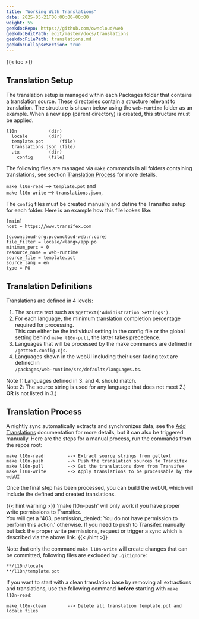 ```yaml
---
title: "Working With Translations"
date: 2025-05-21T00:00:00+00:00
weight: 55
geekdocRepo: https://github.com/owncloud/web
geekdocEditPath: edit/master/docs/translations
geekdocFilePath: translations.md
geekdocCollapseSection: true
---
```


{{< toc >}}

## Translation Setup

The translation setup is managed within each Packages folder that contains a translation source. These directories contain a structure relevant to translation. The structure is shown below using the `web-runtime` folder as an example. When a new app (parent directory) is created, this structure must be applied.

```
l10n			(dir)
  locale		(dir)
  template.pot		(file)
  translations.json	(file)
  .tx			(dir)
    config		(file)
```

The following files are managed via `make` commands in all folders containing translations, see section [Translation Process](#translation-process) for more details.

`make l10n-read` --> `template.pot` and\
`make l10n-write` --> `translations.json`,

The `config` files must be created manually and define the Transifex setup for each folder. Here is an example how this file lookes like:

```
[main]
host = https://www.transifex.com

[o:owncloud-org:p:owncloud-web:r:core]
file_filter = locale/<lang>/app.po
minimum_perc = 0
resource_name = web-runtime
source_file = template.pot
source_lang = en
type = PO
```

## Translation Definitions

Translations are defined in 4 levels:

1. The source text such as `$gettext('Administration Settings')`.
2. For each language, the minimum translation completion percentage required for processing.\
This can either be the individual setting in the config file or the global setting behind `make l10n-pull`, the latter takes precedence.
3. Languages that will be processed by the make commands are defined in `/gettext.config.cjs`.
4. Languages shown in the webUI including their user-facing text are defined in\
`/packages/web-runtime/src/defaults/languages.ts`.

Note 1: Languages defined in 3. and 4. should match.\
Note 2: The source string is used for any language that does not meet 2.) **OR** is not listed in 3.)

## Translation Process

A nightly sync automatically extracts and synchronizes data, see the [Add Translations](https://owncloud.dev/services/general-info/add-translations/) documentation for more details, but it can also be triggered manually. Here are the steps for a manual process, run the commands from the repos root:

```
make l10n-read         --> Extract source strings from gettext
make l10n-push         --> Push the translation sources to Transifex
make l10n-pull         --> Get the translations down from Transifex
make l10n-write        --> Apply translations to be processable by the webUI
```

Once the final step has been processed, you can build the webUI, which will include the defined and created translations.

{{< hint warning >}}
'make l10n-push' will only work if you have proper write permissions to Transifex.\
You will get a '403, permission_denied: You do not have permission to perform this action.' otherwise. If you need to push to Transifex manually but lack the proper write permissions, request or trigger a sync which is described via the above link.
{{< /hint >}}

Note that only the command `make l10n-write` will create changes that can be committed, following files are excluded by `.gitignore`:
```
**/l10n/locale
**/l10n/template.pot
```

If you want to start with a clean translation base by removing all extractions and translations, use the following command **before** starting with `make l10n-read`:

```
make l10n-clean        --> Delete all translation template.pot and locale files
``` 
